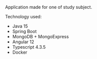 Application made for one of study subject.

Technology used:
  - Java 15
  - Spring Boot
  - MongoDB + MongoExpress
  - Angular 12
  - Typescript 4.3.5
  - Docker
